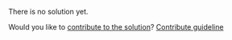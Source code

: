 
There is no solution yet.

Would you like to [contribute to the solution](https://github.com/BFEdev/BFE.dev-solutions/blob/main/quiz/this-v_en.md)? [Contribute guideline](https://github.com/BFEdev/BFE.dev-solutions#how-to-contribute)
